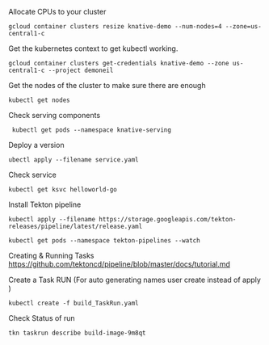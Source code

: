 Allocate CPUs to your cluster 

``` gcloud container clusters resize knative-demo --num-nodes=4 --zone=us-central1-c ```

Get the kubernetes context to get kubectl working.

``` gcloud container clusters get-credentials knative-demo --zone us-central1-c --project demoneil ```

Get the nodes of the cluster to make sure there are enough 

```kubectl get nodes```

Check serving components 

``` kubectl get pods --namespace knative-serving```

Deploy a version 

``` ubectl apply --filename service.yaml ```

Check service 

``` kubectl get ksvc helloworld-go ```

Install Tekton pipeline 

```
kubectl apply --filename https://storage.googleapis.com/tekton-releases/pipeline/latest/release.yaml

kubectl get pods --namespace tekton-pipelines --watch
```

Creating & Running Tasks 
https://github.com/tektoncd/pipeline/blob/master/docs/tutorial.md

Create a Task RUN (For auto generating names user create instead of apply )

`kubectl create -f build_TaskRun.yaml`

Check Status of run

`tkn taskrun describe build-image-9m8qt`

